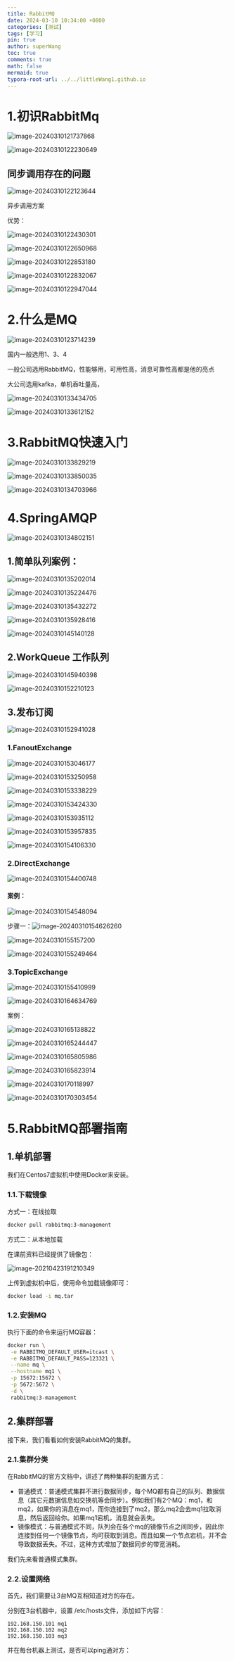 ```yaml
---
title: RabbitMQ
date: 2024-03-10 10:34:00 +0800
categories: [测试]
tags: [学习]
pin: true
author: superWang
toc: true
comments: true
math: false
mermaid: true
typora-root-url: ../../littleWang1.github.io
---
```


# 1.初识RabbitMq



![image-20240310121737868](/assets/blog_res/2024-03-10-RabbitMQ.assets/image-20240310121737868.png)

![image-20240310122230649](/assets/blog_res/2024-03-10-RabbitMQ.assets/image-20240310122230649.png)

## 同步调用存在的问题

![image-20240310122123644](/assets/blog_res/2024-03-10-RabbitMQ.assets/image-20240310122123644.png)

异步调用方案

优势：

![image-20240310122430301](/assets/blog_res/2024-03-10-RabbitMQ.assets/image-20240310122430301.png)

![image-20240310122650968](/assets/blog_res/2024-03-10-RabbitMQ.assets/image-20240310122650968.png)

![image-20240310122853180](/assets/blog_res/2024-03-10-RabbitMQ.assets/image-20240310122853180.png)

![image-20240310122832067](/assets/blog_res/2024-03-10-RabbitMQ.assets/image-20240310122832067.png)

![image-20240310122947044](/assets/blog_res/2024-03-10-RabbitMQ.assets/image-20240310122947044.png)

# 2.什么是MQ

![image-20240310123714239](/assets/blog_res/2024-03-10-RabbitMQ.assets/image-20240310123714239.png)

国内一般选用1、3、4

一般公司选用RabbitMQ，性能够用，可用性高，消息可靠性高都是他的亮点

大公司选用kafka，单机吞吐量高，

![image-20240310133434705](/assets/blog_res/2024-03-10-RabbitMQ.assets/image-20240310133434705.png)

![image-20240310133612152](/assets/blog_res/2024-03-10-RabbitMQ.assets/image-20240310133612152.png)

# 3.RabbitMQ快速入门

![image-20240310133829219](/assets/blog_res/2024-03-10-RabbitMQ.assets/image-20240310133829219.png)

![image-20240310133850035](/assets/blog_res/2024-03-10-RabbitMQ.assets/image-20240310133850035.png)

![image-20240310134703966](/assets/blog_res/2024-03-10-RabbitMQ.assets/image-20240310134703966.png)

# 4.SpringAMQP

![image-20240310134802151](/assets/blog_res/2024-03-10-RabbitMQ.assets/image-20240310134802151.png)

## 1.简单队列案例：

![image-20240310135202014](/assets/blog_res/2024-03-10-RabbitMQ.assets/image-20240310135202014.png)

![image-20240310135224476](/assets/blog_res/2024-03-10-RabbitMQ.assets/image-20240310135224476.png)

![image-20240310135432272](/assets/blog_res/2024-03-10-RabbitMQ.assets/image-20240310135432272.png)

![image-20240310135928416](/assets/blog_res/2024-03-10-RabbitMQ.assets/image-20240310135928416.png)

![image-20240310145140128](/assets/blog_res/2024-03-10-RabbitMQ.assets/image-20240310145140128.png)

## 2.WorkQueue 工作队列

![image-20240310145940398](/assets/blog_res/2024-03-10-RabbitMQ.assets/image-20240310145940398.png)

![image-20240310152210123](/assets/blog_res/2024-03-10-RabbitMQ.assets/image-20240310152210123.png)

## 3.发布订阅

![image-20240310152941028](/assets/blog_res/2024-03-10-RabbitMQ.assets/image-20240310152941028.png)

### 1.FanoutExchange

![image-20240310153046177](/assets/blog_res/2024-03-10-RabbitMQ.assets/image-20240310153046177.png)

![image-20240310153250958](/assets/blog_res/2024-03-10-RabbitMQ.assets/image-20240310153250958.png)

![image-20240310153338229](/assets/blog_res/2024-03-10-RabbitMQ.assets/image-20240310153338229.png)

![image-20240310153424330](/assets/blog_res/2024-03-10-RabbitMQ.assets/image-20240310153424330.png)

![image-20240310153935112](/assets/blog_res/2024-03-10-RabbitMQ.assets/image-20240310153935112.png)

![image-20240310153957835](/assets/blog_res/2024-03-10-RabbitMQ.assets/image-20240310153957835.png)

![image-20240310154106330](/assets/blog_res/2024-03-10-RabbitMQ.assets/image-20240310154106330.png)

### 2.DirectExchange

![image-20240310154400748](/assets/blog_res/2024-03-10-RabbitMQ.assets/image-20240310154400748.png)

#### 案例：

![image-20240310154548094](/assets/blog_res/2024-03-10-RabbitMQ.assets/image-20240310154548094.png)

步骤一：![image-20240310154626260](/assets/blog_res/2024-03-10-RabbitMQ.assets/image-20240310154626260.png)

![image-20240310155157200](/assets/blog_res/2024-03-10-RabbitMQ.assets/image-20240310155157200.png)

![image-20240310155249464](/assets/blog_res/2024-03-10-RabbitMQ.assets/image-20240310155249464.png)

### 3.TopicExchange

![image-20240310155410999](/assets/blog_res/2024-03-10-RabbitMQ.assets/image-20240310155410999.png)

![image-20240310164634769](/assets/blog_res/2024-03-10-RabbitMQ.assets/image-20240310164634769.png)

案例：

![image-20240310165138822](/assets/blog_res/2024-03-10-RabbitMQ.assets/image-20240310165138822.png)

![image-20240310165244447](/assets/blog_res/2024-03-10-RabbitMQ.assets/image-20240310165244447.png)

![image-20240310165805986](/assets/blog_res/2024-03-10-RabbitMQ.assets/image-20240310165805986.png)

![image-20240310165823914](/assets/blog_res/2024-03-10-RabbitMQ.assets/image-20240310165823914.png)

![image-20240310170118997](/assets/blog_res/2024-03-10-RabbitMQ.assets/image-20240310170118997.png)

![image-20240310170303454](/assets/blog_res/2024-03-10-RabbitMQ.assets/image-20240310170303454.png)

# 5.RabbitMQ部署指南









## 1.单机部署

我们在Centos7虚拟机中使用Docker来安装。

### 1.1.下载镜像

方式一：在线拉取

``` sh
docker pull rabbitmq:3-management
```



方式二：从本地加载

在课前资料已经提供了镜像包：

![image-20210423191210349](/assets/blog_res/2024-03-10-RabbitMQ.assets/image-20210423191210349.png) 

上传到虚拟机中后，使用命令加载镜像即可：

```sh
docker load -i mq.tar
```





### 1.2.安装MQ

执行下面的命令来运行MQ容器：

```sh
docker run \
 -e RABBITMQ_DEFAULT_USER=itcast \
 -e RABBITMQ_DEFAULT_PASS=123321 \
 --name mq \
 --hostname mq1 \
 -p 15672:15672 \
 -p 5672:5672 \
 -d \
 rabbitmq:3-management
```







## 2.集群部署

接下来，我们看看如何安装RabbitMQ的集群。

### 2.1.集群分类

在RabbitMQ的官方文档中，讲述了两种集群的配置方式：

- 普通模式：普通模式集群不进行数据同步，每个MQ都有自己的队列、数据信息（其它元数据信息如交换机等会同步）。例如我们有2个MQ：mq1，和mq2，如果你的消息在mq1，而你连接到了mq2，那么mq2会去mq1拉取消息，然后返回给你。如果mq1宕机，消息就会丢失。
- 镜像模式：与普通模式不同，队列会在各个mq的镜像节点之间同步，因此你连接到任何一个镜像节点，均可获取到消息。而且如果一个节点宕机，并不会导致数据丢失。不过，这种方式增加了数据同步的带宽消耗。



我们先来看普通模式集群。

### 2.2.设置网络

首先，我们需要让3台MQ互相知道对方的存在。

分别在3台机器中，设置 /etc/hosts文件，添加如下内容：

```
192.168.150.101 mq1
192.168.150.102 mq2
192.168.150.103 mq3
```

并在每台机器上测试，是否可以ping通对方：


